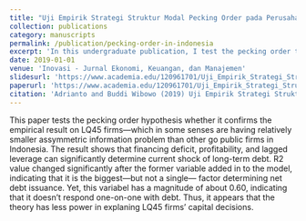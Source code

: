 ```yaml
---
title: "Uji Empirik Strategi Struktur Modal Pecking Order pada Perusahaan-Perusahaan Non Keuangan LQ45 Bursa Efek Indonesia"
collection: publications
category: manuscripts
permalink: /publication/pecking-order-in-indonesia
excerpt: 'In this undergraduate publication, I test the pecking order theory on blue chip stocks in the Indonesian stock market.'
date: 2019-01-01
venue: 'Inovasi - Jurnal Ekonomi, Keuangan, dan Manajemen'
slidesurl: 'https://www.academia.edu/120961701/Uji_Empirik_Strategi_Struktur_Modal_Pecking_Order_Pada_Perusahaan_Perusahaan_Non_Keuangan_LQ45_Bursa_Efek_Indonesia'
paperurl: 'https://www.academia.edu/120961701/Uji_Empirik_Strategi_Struktur_Modal_Pecking_Order_Pada_Perusahaan_Perusahaan_Non_Keuangan_LQ45_Bursa_Efek_Indonesia'
citation: 'Adrianto and Buddi Wibowo (2019) Uji Empirik Strategi Struktur Modal Pecking Order pada Perusahaan-Perusahaan Non Keuangan LQ45 Bursa Efek Indonesia. Inovasi: Jurnal Ekonomi, Keuangan, dan Manajemen, 15(1), 12-25.'
---
```


This paper tests the pecking order hypothesis whether it confirms the empirical result on LQ45 firms—which in some senses are having relatively smaller assymmetric information problem than other go public firms in Indonesia. The result shows that financing deficit, profitability, and lagged leverage can significantly determine current shock of long-term debt. R2 value changed significantly after the former variable added in to the model, indicating that it is the biggest—but not a single— factor determining net debt issuance. Yet, this variabel has a magnitude of about 0.60, indicating that it doesn’t respond one-on-one with debt. Thus, it appears that the theory has less power in explaning LQ45 firms’ capital decisions.